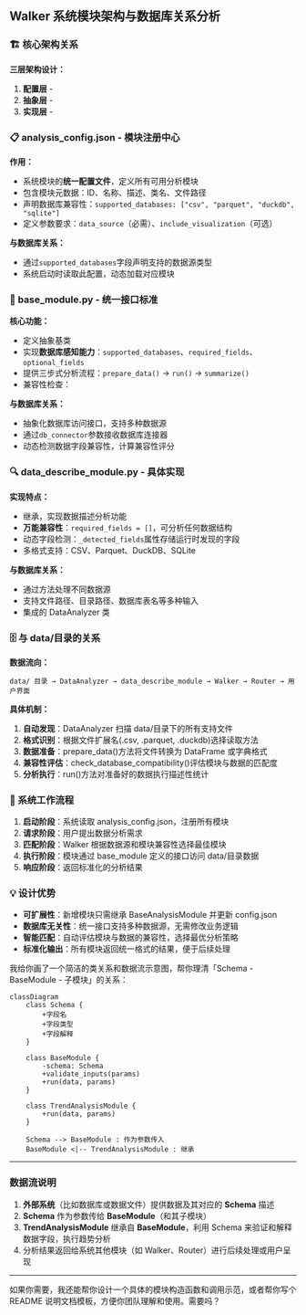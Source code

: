 ## Walker 系统模块架构与数据库关系分析

### 🏗️ 核心架构关系

**三层架构设计：**

1. **配置层** - <mcfile name="analysis_config.json" path="/Users/zihao_/Documents/github/W33_utils_3/modules/analysis_config.json"></mcfile>
2. **抽象层** - <mcfile name="base_module.py" path="/Users/zihao_/Documents/github/W33_utils_3/modules/base_module.py"></mcfile>
3. **实现层** - <mcfile name="data_describe_module.py" path="/Users/zihao_/Documents/github/W33_utils_3/modules/data_describe_module.py"></mcfile>

### 📋 analysis_config.json - 模块注册中心

**作用：**

- 系统模块的**统一配置文件**，定义所有可用分析模块
- 包含模块元数据：ID、名称、描述、类名、文件路径
- 声明数据库兼容性：`supported_databases: ["csv", "parquet", "duckdb", "sqlite"]`
- 定义参数要求：`data_source`（必需）、`include_visualization`（可选）

**与数据库关系：**

- 通过`supported_databases`字段声明支持的数据源类型
- 系统启动时读取此配置，动态加载对应模块

### 🧬 base_module.py - 统一接口标准

**核心功能：**

- 定义<mcsymbol name="BaseAnalysisModule" filename="base_module.py" path="/Users/zihao_/Documents/github/W33_utils_3/modules/base_module.py" startline="11" type="class"></mcsymbol>抽象基类
- 实现**数据库感知能力**：`supported_databases`、`required_fields`、`optional_fields`
- 提供三步式分析流程：`prepare_data()` → `run()` → `summarize()`
- 兼容性检查：<mcsymbol name="check_database_compatibility" filename="base_module.py" path="/Users/zihao_/Documents/github/W33_utils_3/modules/base_module.py" startline="180" type="function"></mcsymbol>

**与数据库关系：**

- 抽象化数据库访问接口，支持多种数据源
- 通过`db_connector`参数接收数据库连接器
- 动态检测数据字段兼容性，计算兼容性评分

### 🔍 data_describe_module.py - 具体实现

**实现特点：**

- 继承<mcsymbol name="BaseAnalysisModule" filename="base_module.py" path="/Users/zihao_/Documents/github/W33_utils_3/modules/base_module.py" startline="11" type="class"></mcsymbol>，实现数据描述分析功能
- **万能兼容性**：`required_fields = []`，可分析任何数据结构
- 动态字段检测：`_detected_fields`属性存储运行时发现的字段
- 多格式支持：CSV、Parquet、DuckDB、SQLite

**与数据库关系：**

- 通过<mcsymbol name="prepare_data" filename="data_describe_module.py" path="/Users/zihao_/Documents/github/W33_utils_3/modules/data_describe_module.py" startline="95" type="function"></mcsymbol>方法处理不同数据源
- 支持文件路径、目录路径、数据库表名等多种输入
- 集成<mcfile name="run_data_describe.py" path="/Users/zihao_/Documents/github/W33_utils_3/modules/run_data_describe.py"></mcfile>的 DataAnalyzer 类

### 🗄️ 与 data/目录的关系

**数据流向：**

```
data/ 目录 → DataAnalyzer → data_describe_module → Walker → Router → 用户界面
```

**具体机制：**

1. **自动发现**：DataAnalyzer 扫描 data/目录下的所有支持文件
2. **格式识别**：根据文件扩展名(.csv, .parquet, .duckdb)选择读取方法
3. **数据准备**：prepare_data()方法将文件转换为 DataFrame 或字典格式
4. **兼容性评估**：check_database_compatibility()评估模块与数据的匹配度
5. **分析执行**：run()方法对准备好的数据执行描述性统计

### 🔄 系统工作流程

1. **启动阶段**：系统读取 analysis_config.json，注册所有模块
2. **请求阶段**：用户提出数据分析需求
3. **匹配阶段**：Walker 根据数据源和模块兼容性选择最佳模块
4. **执行阶段**：模块通过 base_module 定义的接口访问 data/目录数据
5. **响应阶段**：返回标准化的分析结果

### 💡 设计优势

- **可扩展性**：新增模块只需继承 BaseAnalysisModule 并更新 config.json
- **数据库无关性**：统一接口支持多种数据源，无需修改业务逻辑
- **智能匹配**：自动评估模块与数据的兼容性，选择最优分析策略
- **标准化输出**：所有模块返回统一格式的结果，便于后续处理

我给你画了一个简洁的类关系和数据流示意图，帮你理清「Schema - BaseModule - 子模块」的关系：

```mermaid
classDiagram
    class Schema {
        +字段名
        +字段类型
        +字段解释
    }

    class BaseModule {
        -schema: Schema
        +validate_inputs(params)
        +run(data, params)
    }

    class TrendAnalysisModule {
        +run(data, params)
    }

    Schema --> BaseModule : 作为参数传入
    BaseModule <|-- TrendAnalysisModule : 继承
```

---

### 数据流说明

1. **外部系统**（比如数据库或数据文件）提供数据及其对应的 **Schema** 描述
2. **Schema** 作为参数传给 **BaseModule**（和其子模块）
3. **TrendAnalysisModule** 继承自 **BaseModule**，利用 Schema 来验证和解释数据字段，执行趋势分析
4. 分析结果返回给系统其他模块（如 Walker、Router）进行后续处理或用户呈现

---

如果你需要，我还能帮你设计一个具体的模块构造函数和调用示范，或者帮你写个 README 说明文档模板，方便你团队理解和使用。需要吗？
